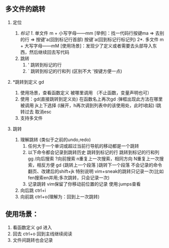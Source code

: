## 多文件的跳转
1. 定位
      1. *标记 
            1*. 单文件 m + 小写字母——mm
            [举例]：找一代码行按键ma   => 去别的行  =>  按键'a(回到标记行首部)  按键`a(回到标记行标记列)
            2*. 多文件 m + 大写字母——mM
            [使用场景]：发现少了定义或者需要去头部导入东西，然后继续回去写代码
      2. 跳转
            1. ' 跳转到标记的行
            2. ` 跳转到标记的行和列
            (区别不大 '按键方便一点)

      
2. *跳转到定义  gd
      1. 使用场景，查看函数定义 被哪里调用 （不止函数，变量声明也可）
      2. 使用：gd(直接跳转到定义处) 在函数名上再次gd :弹框出现此方法在哪里被调用 jk上下选择 (l展开，h再次调到列表中的该使用处，此时l收起) l跳转过去  取消esc  
      3. 支持多文件
3. 跳转          
      1. 理解跳转  (类似于之前的undo,redo) 
            1. 任何大于一个单词或超过当前行导航的移动都是一个跳转
            2. 以下命令都会记录到跳转历史
                  跳转到标记的行
                  跳转到标记的行和列
                  gg
                  /向后搜索
                  ?向前搜索
                  n重复上一次搜索，相同方向
                  N重复上一次搜索，相反方便
                  gd
                  {跳转上一个段落
                  }跳转下一个段落
                  不会记录的命令 翻页、改建后的shift+jk
                  特别说明 vim+sneak的跳转只记录一次(比如fen搜索en并用;多次跳转，只会记录一次)
            3. 记录跳转  vim保留了你移动前位置的记录  使用:jumps查看
      2. 向后跳   ctrl+i
      3. 向前跳   ctrl+o(理解为：回到上一次跳转)

## 使用场景：
1. 看函数定义 gd 进入
2. 回去 ctrl+o 回到主线继续阅读
3. 文件间跳转也会记录